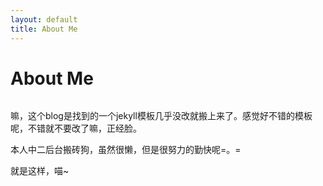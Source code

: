 ```yaml
---
layout: default
title: About Me
---
```


<div class="post">
	<h1 class="pageTitle">About Me</h1>
	<img src="{{ '/assets/img/touring.jpg' | prepend: site.baseurl }}" alt=""> 
	<p class="intro">嘛，这个blog是找到的一个jekyll模板几乎没改就搬上来了。感觉好不错的模板呢，不错就不要改了嘛，正经脸。	</p>
	<p class='intro'>本人中二后台搬砖狗，虽然很懒，但是很努力的勤快呢=。=</p>
	<p class='intro'>就是这样，喵~</p>
</div>
